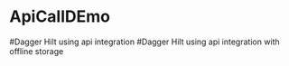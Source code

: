 # ApiCallDEmo
#Dagger Hilt using api integration
#Dagger Hilt using api integration with offline storage
